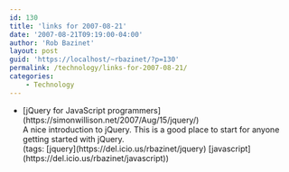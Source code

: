 ```yaml
---
id: 130
title: 'links for 2007-08-21'
date: '2007-08-21T09:19:00-04:00'
author: 'Rob Bazinet'
layout: post
guid: 'https://localhost/~rbazinet/?p=130'
permalink: /technology/links-for-2007-08-21/
categories:
    - Technology
---
```


- <div class="delicious-link">[jQuery for JavaScript programmers](https://simonwillison.net/2007/Aug/15/jquery/)</div><div class="delicious-extended">A nice introduction to jQuery. This is a good place to start for anyone getting started with jQuery.</div><div class="delicious-tags">(tags: [jquery](https://del.icio.us/rbazinet/jquery) [javascript](https://del.icio.us/rbazinet/javascript))</div>
 